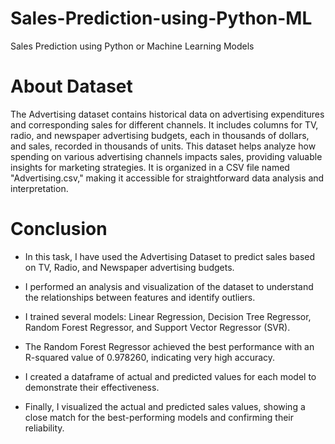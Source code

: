 # Sales-Prediction-using-Python-ML

Sales Prediction using Python or Machine Learning Models

# About Dataset 

The Advertising dataset contains historical data on advertising expenditures and corresponding sales for different channels. It includes columns for TV, radio, and newspaper advertising budgets, each in thousands of dollars, and sales, recorded in thousands of units. This dataset helps analyze how spending on various advertising channels impacts sales, providing valuable insights for marketing strategies. It is organized in a CSV file named "Advertising.csv," making it accessible for straightforward data analysis and interpretation.

# Conclusion

- In this task, I have used the Advertising Dataset to predict sales based on TV, Radio, and Newspaper advertising budgets.

- I performed an analysis and visualization of the dataset to understand the relationships between features and identify outliers.

- I trained several models: Linear Regression, Decision Tree Regressor, Random Forest Regressor, and Support Vector Regressor (SVR).

- The Random Forest Regressor achieved the best performance with an R-squared value of 0.978260, indicating very high accuracy.

- I created a dataframe of actual and predicted values for each model to demonstrate their effectiveness.

- Finally, I visualized the actual and predicted sales values, showing a close match for the best-performing models and confirming their reliability.
